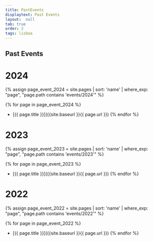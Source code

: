 ```yaml
---
title: PastEvents
displaytext: Past Events
layout:  null
tab: true
order: 2
tags: lisboa
---
```



## Past Events

# 2024

{% assign page_event_2024 = site.pages | sort: 'name' | where_exp: "page", "page.path contains 'events/2024'" %}

{% for page in page_event_2024 %}
* [{{ page.title }}]({{site.baseurl }}{{ page.url }})
  {% endfor %}


# 2023

{% assign page_event_2023 = site.pages | sort: 'name' | where_exp: "page", "page.path contains 'events/2023'" %}

{% for page in page_event_2023 %}
* [{{ page.title }}]({{site.baseurl }}{{ page.url }})
  {% endfor %}

# 2022

{% assign page_event_2022 = site.pages | sort: 'name' | where_exp: "page", "page.path contains 'events/2022'" %}

{% for page in page_event_2022 %}
* [{{ page.title }}]({{site.baseurl }}{{ page.url }})
  {% endfor %}